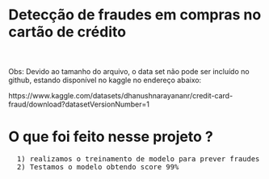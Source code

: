 # Detecção de fraudes em compras no cartão de crédito
<br><br>
Obs: Devido ao tamanho do arquivo, o data set não pode ser incluído no github, estando disponível no kaggle no endereço abaixo:<br>
<link>https://www.kaggle.com/datasets/dhanushnarayananr/credit-card-fraud/download?datasetVersionNumber=1</link><br>
<h1>O que foi feito nesse projeto ?</h1>
<pre>
  1) realizamos o treinamento de modelo para prever fraudes em compras no cartão de crédito com base nas informações disponíveis no dataset
  2) Testamos o modelo obtendo score 99%
</pre>
